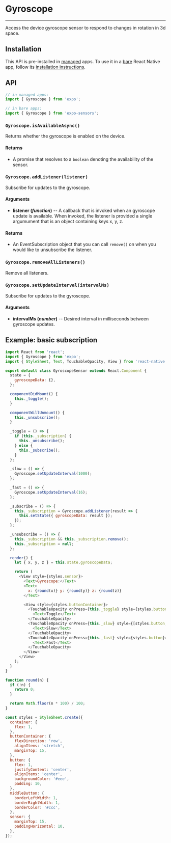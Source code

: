 # Gyroscope

---

Access the device gyroscope sensor to respond to changes in rotation in 3d space.

## Installation

This API is pre-installed in [managed](../../introduction/managed-vs-bare/#managed-workflow) apps. To use it in a [bare](../../introduction/managed-vs-bare/#bare-workflow) React Native app, follow its [installation instructions](https://github.com/expo/expo/tree/master/packages/expo-sensors).

## API

```js
// in managed apps:
import { Gyroscope } from 'expo';

// in bare apps:
import { Gyroscope } from 'expo-sensors';
```

### `Gyroscope.isAvailableAsync()`

Returns whether the gyroscope is enabled on the device.

#### Returns

- A promise that resolves to a `boolean` denoting the availability of the sensor.

### `Gyroscope.addListener(listener)`

Subscribe for updates to the gyroscope.

#### Arguments

- **listener (_function_)** -- A callback that is invoked when an gyroscope update is available. When invoked, the listener is provided a single argumument that is an object containing keys x, y, z.

#### Returns

- An EventSubscription object that you can call `remove()` on when you would like to unsubscribe the listener.

### `Gyroscope.removeAllListeners()`

Remove all listeners.

### `Gyroscope.setUpdateInterval(intervalMs)`

Subscribe for updates to the gyroscope.

#### Arguments

- **intervalMs (_number_)** -- Desired interval in milliseconds between gyroscope updates.

## Example: basic subscription

```javascript
import React from 'react';
import { Gyroscope } from 'expo';
import { StyleSheet, Text, TouchableOpacity, View } from 'react-native';

export default class GyroscopeSensor extends React.Component {
  state = {
    gyroscopeData: {},
  };

  componentDidMount() {
    this._toggle();
  }

  componentWillUnmount() {
    this._unsubscribe();
  }

  _toggle = () => {
    if (this._subscription) {
      this._unsubscribe();
    } else {
      this._subscribe();
    }
  };

  _slow = () => {
    Gyroscope.setUpdateInterval(1000);
  };

  _fast = () => {
    Gyroscope.setUpdateInterval(16);
  };

  _subscribe = () => {
    this._subscription = Gyroscope.addListener(result => {
      this.setState({ gyroscopeData: result });
    });
  };

  _unsubscribe = () => {
    this._subscription && this._subscription.remove();
    this._subscription = null;
  };

  render() {
    let { x, y, z } = this.state.gyroscopeData;

    return (
      <View style={styles.sensor}>
        <Text>Gyroscope:</Text>
        <Text>
          x: {round(x)} y: {round(y)} z: {round(z)}
        </Text>

        <View style={styles.buttonContainer}>
          <TouchableOpacity onPress={this._toggle} style={styles.button}>
            <Text>Toggle</Text>
          </TouchableOpacity>
          <TouchableOpacity onPress={this._slow} style={[styles.button, styles.middleButton]}>
            <Text>Slow</Text>
          </TouchableOpacity>
          <TouchableOpacity onPress={this._fast} style={styles.button}>
            <Text>Fast</Text>
          </TouchableOpacity>
        </View>
      </View>
    );
  }
}

function round(n) {
  if (!n) {
    return 0;
  }

  return Math.floor(n * 100) / 100;
}

const styles = StyleSheet.create({
  container: {
    flex: 1,
  },
  buttonContainer: {
    flexDirection: 'row',
    alignItems: 'stretch',
    marginTop: 15,
  },
  button: {
    flex: 1,
    justifyContent: 'center',
    alignItems: 'center',
    backgroundColor: '#eee',
    padding: 10,
  },
  middleButton: {
    borderLeftWidth: 1,
    borderRightWidth: 1,
    borderColor: '#ccc',
  },
  sensor: {
    marginTop: 15,
    paddingHorizontal: 10,
  },
});
```
